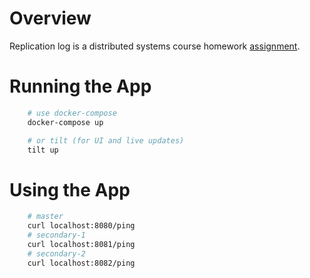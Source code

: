 # Overview

Replication log is a distributed systems course homework [assignment](https://docs.google.com/document/d/13akys1yQKNGqV9dGzSEDCGbHPDiKmqsZFOxKhxz841U/edit).

# Running the App

```bash
    # use docker-compose
    docker-compose up

    # or tilt (for UI and live updates)
    tilt up
```

# Using the App

```bash
    # master
    curl localhost:8080/ping
    # secondary-1
    curl localhost:8081/ping
    # secondary-2
    curl localhost:8082/ping
```
